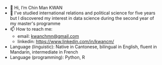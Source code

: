- 👋 Hi, I’m Chin Man KWAN
- 👀 I've studied international relations and political science for five years but I discovered my interest in data science during the second year of my master's programme
- 📫 How to reach me:
  - email: kwanchmn@gmail.com
  - linkedin: https://www.linkedin.com/in/kwancm/
- Language (linguistic): Native in Cantonese, bilingual in English, fluent in Mandarin, intermediate in French
- Language (programming): Python, R

<!---
kwanchmn/kwanchmn is a ✨ special ✨ repository because its `README.md` (this file) appears on your GitHub profile.
You can click the Preview link to take a look at your changes.
--->
